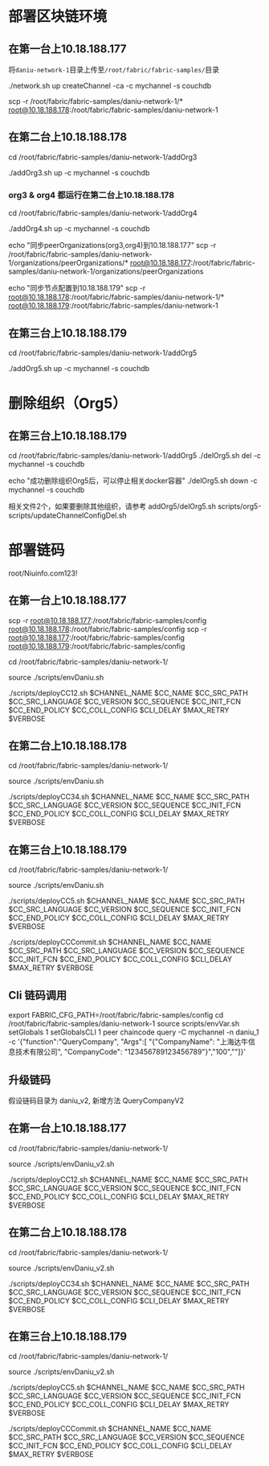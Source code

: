 # 部署区块链环境
## 在第一台上10.18.188.177

将`daniu-network-1`目录上传至`/root/fabric/fabric-samples/`目录

./network.sh up createChannel -ca -c mychannel -s couchdb

scp -r /root/fabric/fabric-samples/daniu-network-1/* root@10.18.188.178:/root/fabric/fabric-samples/daniu-network-1

## 在第二台上10.18.188.178

cd /root/fabric/fabric-samples/daniu-network-1/addOrg3

./addOrg3.sh up -c mychannel -s couchdb

### org3 & org4 都运行在第二台上10.18.188.178
cd /root/fabric/fabric-samples/daniu-network-1/addOrg4

./addOrg4.sh up -c mychannel -s couchdb

echo "同步peerOrganizations(org3,org4)到10.18.188.177"
scp -r /root/fabric/fabric-samples/daniu-network-1/organizations/peerOrganizations/* root@10.18.188.177:/root/fabric/fabric-samples/daniu-network-1/organizations/peerOrganizations

echo "同步节点配置到10.18.188.179"
scp -r root@10.18.188.178:/root/fabric/fabric-samples/daniu-network-1/* root@10.18.188.179:/root/fabric/fabric-samples/daniu-network-1

## 在第三台上10.18.188.179
cd /root/fabric/fabric-samples/daniu-network-1/addOrg5

./addOrg5.sh up -c mychannel -s couchdb


# 删除组织（Org5）
## 在第三台上10.18.188.179
cd /root/fabric/fabric-samples/daniu-network-1/addOrg5
./delOrg5.sh del -c mychannel -s couchdb

echo "成功删除组织Org5后，可以停止相关docker容器"
./delOrg5.sh down -c mychannel -s couchdb

相关文件2个，如果要删除其他组织，请参考
addOrg5/delOrg5.sh
scripts/org5-scripts/updateChannelConfigDel.sh


# 部署链码
root/Niuinfo.com123!

## 在第一台上10.18.188.177

scp -r root@10.18.188.177:/root/fabric/fabric-samples/config root@10.18.188.178:/root/fabric/fabric-samples/config
scp -r root@10.18.188.177:/root/fabric/fabric-samples/config root@10.18.188.179:/root/fabric/fabric-samples/config

cd /root/fabric/fabric-samples/daniu-network-1/

source ./scripts/envDaniu.sh

./scripts/deployCC12.sh $CHANNEL_NAME $CC_NAME $CC_SRC_PATH $CC_SRC_LANGUAGE $CC_VERSION $CC_SEQUENCE $CC_INIT_FCN $CC_END_POLICY $CC_COLL_CONFIG $CLI_DELAY $MAX_RETRY $VERBOSE

## 在第二台上10.18.188.178

cd /root/fabric/fabric-samples/daniu-network-1/

source ./scripts/envDaniu.sh

./scripts/deployCC34.sh $CHANNEL_NAME $CC_NAME $CC_SRC_PATH $CC_SRC_LANGUAGE $CC_VERSION $CC_SEQUENCE $CC_INIT_FCN $CC_END_POLICY $CC_COLL_CONFIG $CLI_DELAY $MAX_RETRY $VERBOSE

## 在第三台上10.18.188.179

cd /root/fabric/fabric-samples/daniu-network-1/

source ./scripts/envDaniu.sh

./scripts/deployCC5.sh $CHANNEL_NAME $CC_NAME $CC_SRC_PATH $CC_SRC_LANGUAGE $CC_VERSION $CC_SEQUENCE $CC_INIT_FCN $CC_END_POLICY $CC_COLL_CONFIG $CLI_DELAY $MAX_RETRY $VERBOSE

./scripts/deployCCCommit.sh $CHANNEL_NAME $CC_NAME $CC_SRC_PATH $CC_SRC_LANGUAGE $CC_VERSION $CC_SEQUENCE $CC_INIT_FCN $CC_END_POLICY $CC_COLL_CONFIG $CLI_DELAY $MAX_RETRY $VERBOSE

## Cli 链码调用

export FABRIC_CFG_PATH=/root/fabric/fabric-samples/config
cd /root/fabric/fabric-samples/daniu-network-1
source scripts/envVar.sh
setGlobals 1
setGlobalsCLI 1
peer chaincode query -C mychannel -n daniu_1 -c '{"function":"QueryCompany", "Args":[ "{\"CompanyName\": \"上海达牛信息技术有限公司\", \"CompanyCode\":  \"123456789123456789\"}","100",""]}'


## 升级链码
假设链码目录为 daniu_v2, 新增方法 QueryCompanyV2

## 在第一台上10.18.188.177

cd /root/fabric/fabric-samples/daniu-network-1/

source ./scripts/envDaniu_v2.sh

./scripts/deployCC12.sh $CHANNEL_NAME $CC_NAME $CC_SRC_PATH $CC_SRC_LANGUAGE $CC_VERSION $CC_SEQUENCE $CC_INIT_FCN $CC_END_POLICY $CC_COLL_CONFIG $CLI_DELAY $MAX_RETRY $VERBOSE

## 在第二台上10.18.188.178

cd /root/fabric/fabric-samples/daniu-network-1/

source ./scripts/envDaniu_v2.sh

./scripts/deployCC34.sh $CHANNEL_NAME $CC_NAME $CC_SRC_PATH $CC_SRC_LANGUAGE $CC_VERSION $CC_SEQUENCE $CC_INIT_FCN $CC_END_POLICY $CC_COLL_CONFIG $CLI_DELAY $MAX_RETRY $VERBOSE

## 在第三台上10.18.188.179

cd /root/fabric/fabric-samples/daniu-network-1/

source ./scripts/envDaniu_v2.sh

./scripts/deployCC5.sh $CHANNEL_NAME $CC_NAME $CC_SRC_PATH $CC_SRC_LANGUAGE $CC_VERSION $CC_SEQUENCE $CC_INIT_FCN $CC_END_POLICY $CC_COLL_CONFIG $CLI_DELAY $MAX_RETRY $VERBOSE

./scripts/deployCCCommit.sh $CHANNEL_NAME $CC_NAME $CC_SRC_PATH $CC_SRC_LANGUAGE $CC_VERSION $CC_SEQUENCE $CC_INIT_FCN $CC_END_POLICY $CC_COLL_CONFIG $CLI_DELAY $MAX_RETRY $VERBOSE

